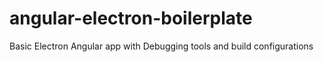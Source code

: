 # angular-electron-boilerplate
Basic Electron Angular app with Debugging tools and build configurations
